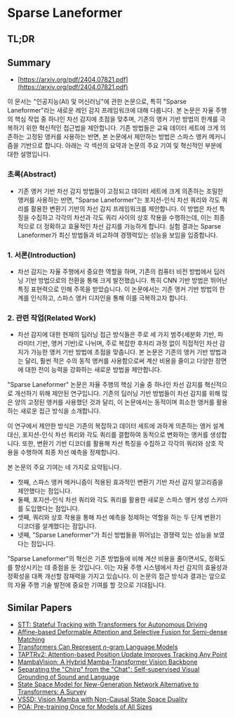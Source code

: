 # Sparse Laneformer
## TL;DR
## Summary
- [https://arxiv.org/pdf/2404.07821.pdf](https://arxiv.org/pdf/2404.07821.pdf)

이 문서는 "인공지능(AI) 및 머신러닝"에 관한 논문으로, 특히 "Sparse Laneformer"라는 새로운 레인 감지 프레임워크에 대해 다룹니다. 본 논문은 자율 주행의 핵심 작업 중 하나인 차선 감지에 초점을 맞추며, 기존의 앵커 기반 방법의 한계를 극복하기 위한 혁신적인 접근법을 제안합니다. 기존 방법들은 교육 데이터 세트에 크게 의존하는 고정된 앵커를 사용하는 반면, 본 논문에서 제안하는 방법은 스파스 앵커 메커니즘을 기반으로 합니다. 아래는 각 섹션의 요약과 논문의 주요 기여 및 혁신적인 부분에 대한 설명입니다.

### 초록(Abstract)
- 기존 앵커 기반 차선 감지 방법들이 고정되고 데이터 세트에 크게 의존하는 조밀한 앵커를 사용하는 반면, "Sparse Laneformer"는 포지션-인식 차선 쿼리와 각도 쿼리를 활용한 변환기 기반의 차선 감지 프레임워크를 제안합니다. 이 방법은 차선 특징을 수집하고 각각의 차선과 각도 쿼리 사이의 상호 작용을 수행하는데, 이는 최종적으로 더 정확하고 효율적인 차선 감지를 가능하게 합니다. 실험 결과는 Sparse Laneformer가 최신 방법들과 비교하여 경쟁력있는 성능을 보임을 입증합니다.

### 1. 서론(Introduction)
- 차선 감지는 자율 주행에서 중요한 역할을 하며, 기존의 컴퓨터 비전 방법에서 딥러닝 기반 방법으로의 전환을 통해 크게 발전했습니다. 특히 CNN 기반 방법은 뛰어난 특징 표현력으로 인해 주목을 받았습니다. 이 논문에서는 기존 앵커 기반 방법의 한계를 인식하고, 스파스 앵커 디자인을 통해 이를 극복하고자 합니다.

### 2. 관련 작업(Related Work)
- 차선 감지에 대한 현재의 딥러닝 접근 방식들은 주로 세 가지 범주(세분화 기반, 파라미터 기반, 앵커 기반)로 나뉘며, 주로 복잡한 후처리 과정 없이 직접적인 차선 감지가 가능한 앵커 기반 방법에 초점을 맞춥니다. 본 논문은 기존의 앵커 기반 방법과는 달리, 훨씬 적은 수의 동적 앵커를 사용함으로써 계산 비용을 줄이고 다양한 장면에 대한 전이 능력을 강화하는 새로운 방법을 제안합니다.

"Sparse Laneformer" 논문은 자율 주행의 핵심 기술 중 하나인 차선 감지를 혁신적으로 개선하기 위해 제안된 연구입니다. 기존의 딥러닝 기반 방법들이 차선 감지를 위해 많은 양의 고정된 앵커를 사용했던 것과 달리, 이 논문에서는 동적이며 희소한 앵커를 활용하는 새로운 접근 방식을 소개합니다.

이 연구에서 제안한 방식은 기존의 복잡하고 데이터 세트에 과하게 의존하는 앵커 설계 대신, 포지션-인식 차선 쿼리와 각도 쿼리를 결합하여 동적으로 변화하는 앵커를 생성합니다. 또한, 변환기 기반 디코더를 활용해 차선 특징을 수집하고 각각의 쿼리와 상호 작용을 수행하여 최종 차선 예측을 정제합니다.

본 논문의 주요 기여는 네 가지로 요약됩니다. 
- 첫째, 스파스 앵커 메커니즘이 적용된 효과적인 변환기 기반 차선 감지 알고리즘을 제안했다는 점입니다.
- 둘째, 포지션-인식 차선 쿼리와 각도 쿼리를 활용한 새로운 스파스 앵커 생성 스키마를 도입했다는 점입니다.
- 셋째, 쿼리와 상호 작용을 통해 차선 예측을 정제하는 역할을 하는 두 단계 변환기 디코더를 설계했다는 점입니다.
- 넷째, "Sparse Laneformer"가 최신 방법들을 뛰어넘는 경쟁력 있는 성능을 보였다는 점입니다.

"Sparse Laneformer"의 혁신은 기존 방법들에 비해 계산 비용을 줄이면서도, 정확도를 향상시키는 데 중점을 둔 것입니다. 이는 자율 주행 시스템에서 차선 감지의 효율성과 정확성을 대폭 개선할 잠재력을 가지고 있습니다. 이 논문의 접근 방식과 결과는 앞으로의 자율 주행 기술 발전에 중요한 기여를 할 것으로 기대됩니다.

## Similar Papers
- [STT: Stateful Tracking with Transformers for Autonomous Driving](2405.00236.md)
- [Affine-based Deformable Attention and Selective Fusion for Semi-dense Matching](2405.13874.md)
- [Transformers Can Represent $n$-gram Language Models](2404.14994.md)
- [TAPTRv2: Attention-based Position Update Improves Tracking Any Point](2407.16291.md)
- [MambaVision: A Hybrid Mamba-Transformer Vision Backbone](2407.08083.md)
- [Separating the "Chirp" from the "Chat": Self-supervised Visual Grounding of Sound and Language](2406.05629.md)
- [State Space Model for New-Generation Network Alternative to Transformers: A Survey](2404.09516.md)
- [VSSD: Vision Mamba with Non-Causal State Space Duality](2407.18559.md)
- [POA: Pre-training Once for Models of All Sizes](2408.01031.md)

